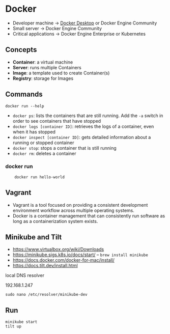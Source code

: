 # Docker

- Developer machine -> [Docker Desktop](https://www.docker.com/products/docker-desktop) or Docker Engine Community
- Small server -> Docker Engine Community
- Critical applications -> Docker Engine Enterprise or Kubernetes

## Concepts

- **Container**: a virtual machine
- **Server**: runs multiple Containers
- **Image**: a template used to create Container(s)
- **Registry**: storage for Images

## Commands

	docker run --help

- `docker ps`: lists the containers that are still running. Add the `-a` switch in order to see containers that have stopped
- `docker logs [container ID]`: retrieves the logs of a container, even when it has stopped
- `docker inspect [container ID]`: gets detailed information about a running or stopped container
- `docker stop`: stops a container that is still running
- `docker rm`: deletes a container

### docker run

		docker run hello-world

## Vagrant

- Vagrant is a tool focused on providing a consistent development environment workflow across multiple operating systems.
- Docker is a container management that can consistently run software as long as a containerization system exists.

## Minikube and Tilt

- https://www.virtualbox.org/wiki/Downloads
- https://minikube.sigs.k8s.io/docs/start/ – `brew install minikube`
- https://docs.docker.com/docker-for-mac/install/
- https://docs.tilt.dev/install.html

local DNS resolver

192.168.1.247

	sudo nano /etc/resolver/minikube-dev

## Run

	minikube start
	tilt up
